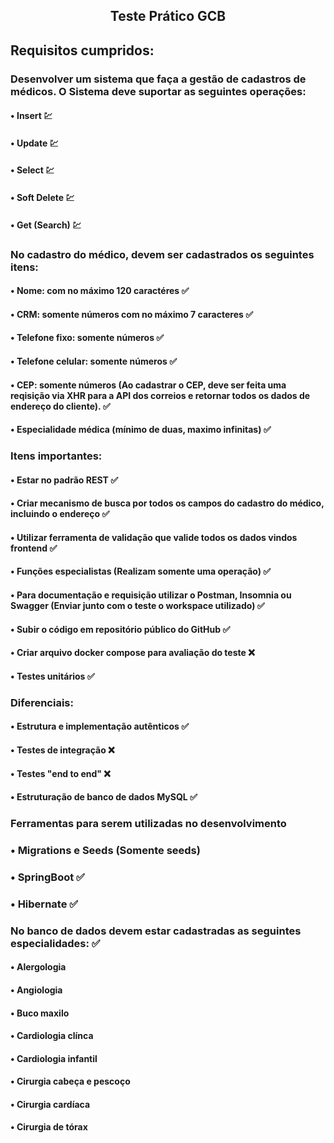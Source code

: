 ##  <p align = center> Teste Prático GCB </p> <p align = "center"> 

## Requisitos cumpridos:

### Desenvolver um sistema que faça a gestão de cadastros de médicos. O Sistema deve suportar as seguintes operações:
#### •	Insert :chart:	
#### •	Update :chart:	
#### •	Select :chart:	
#### •	Soft Delete :chart:	
#### •	Get (Search) :chart:	
### No cadastro do médico, devem ser cadastrados os seguintes itens:
#### •	Nome: com no máximo 120 caractéres :white_check_mark:		
#### •	CRM: somente números com no máximo 7 caracteres :white_check_mark:	
#### •	Telefone fixo: somente números :white_check_mark:		
#### •	Telefone celular: somente números :white_check_mark:	
#### •	CEP: somente números (Ao cadastrar o CEP, deve ser feita uma reqisição via XHR para a API dos correios e retornar todos os dados de endereço do cliente). :white_check_mark:	
#### •	Especialidade médica (mínimo de duas, maximo infinitas) :white_check_mark:	
### Itens importantes:
#### •	Estar no padrão REST :white_check_mark:	
#### •	Criar mecanismo de busca por todos os campos do cadastro do médico, incluindo o endereço :white_check_mark:	
#### •	Utilizar ferramenta de validação que valide todos os dados vindos frontend :white_check_mark:	
#### •	Funções especialistas (Realizam somente uma operação) :white_check_mark:	
#### •	Para documentação e requisição utilizar o Postman, Insomnia ou Swagger (Enviar junto com o teste o workspace utilizado) :white_check_mark:	
#### •	Subir o código em repositório público do GitHub :white_check_mark:	
#### •	Criar arquivo docker compose para avaliação do teste  :x:	
#### •	Testes unitários :white_check_mark:	

### Diferenciais:
#### •	Estrutura e implementação autênticos :white_check_mark:	
#### •	Testes de integração :x:
#### •	Testes "end to end" :x:
#### •	Estruturação de banco de dados MySQL :white_check_mark:	

### Ferramentas para serem utilizadas no desenvolvimento
### •	Migrations e Seeds (Somente seeds) 
### •	SpringBoot :white_check_mark:
### •	Hibernate :white_check_mark:

### No banco de dados devem estar cadastradas as seguintes especialidades: :white_check_mark:
#### •	Alergologia
#### •	Angiologia
#### •	Buco maxilo
#### •	Cardiologia clínca
#### •	Cardiologia infantil
#### • Cirurgia cabeça e pescoço
#### •	Cirurgia cardíaca
#### •	Cirurgia de tórax
